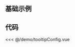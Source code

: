 ## 基础示例

<script setup>
import TooltipConfig from './demo/tooltipConfig.vue'
</script>

<TooltipConfig />

## 代码

<<< @/demo/tooltipConfig.vue

